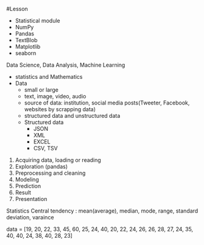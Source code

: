 #Lesson

- Statistical module
- NumPy
- Pandas
- TextBlob
- Matplotlib
- seaborn

Data Science, Data Analysis, Machine Learning

- statistics and Mathematics
- Data
  - small or large
  - text, image, video, audio
  - source of data: institution, social media posts(Tweeter, Facebook, websites by scrapping data)
  - structured data and unstructured data
  - Structured data
    - JSON
    - XML
    - EXCEL
    - CSV, TSV

1. Acquiring data, loading or reading
2. Exploration (pandas)
3. Preprocessing and cleaning
4. Modeling
5. Prediction
6. Result
7. Presentation

Statistics
Central tendency : mean(average), median, mode, range, standard deviation, varaince

data = [19, 20, 22, 33, 45, 60, 25, 24, 40, 20, 22, 24, 26, 26, 28, 27, 24, 35, 40, 40, 24, 38, 40, 28, 23]




